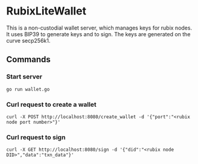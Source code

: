 # RubixLiteWallet
This is a non-custodial wallet server, which manages keys for rubix nodes. It uses BIP39 to generate keys and to sign. The keys are generated on the curve secp256k1. 

## Commands
### Start server 
```
go run wallet.go

```
### Curl request to create a wallet
```
curl -X POST http://localhost:8080/create_wallet -d '{"port":"<rubix node port number>"}'
```

### Curl request to sign
```
curl -X GET http://localhost:8080/sign -d '{"did":"<rubix node DID>","data":"txn_data"}'
```